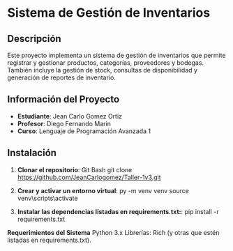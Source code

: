 # Sistema de Gestión de Inventarios

## Descripción
Este proyecto implementa un sistema de gestión de inventarios que permite registrar y gestionar productos, categorías, proveedores y bodegas. También incluye la gestión de stock, consultas de disponibilidad y generación de reportes de inventario.

## Información del Proyecto
- **Estudiante**: Jean Carlo Gomez Ortiz
- **Profesor**: Diego Fernando Marin
- **Curso**: Lenguaje de Programación Avanzada 1

## Instalación

1. **Clonar el repositorio**:
    Git Bash
   git clone https://github.com/JeanCarlogomez/Taller-1v3.git

2. **Crear y activar un entorno virtual**: 
    py -m venv venv
    source venv\scripts\activate

3. **Instalar las dependencias listadas en requirements.txt:**: 
    pip install -r requirements.txt

**Requerimientos del Sistema**
    Python 3.x
    Librerías: Rich (y otras que estén listadas en requirements.txt).
